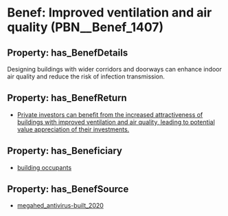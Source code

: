 # Benef: __Improved ventilation and air quality__ (PBN__Benef_1407)

## Property: has_BenefDetails

Designing buildings with wider corridors and doorways can enhance indoor air quality and reduce the risk of infection transmission.

## Property: has_BenefReturn

* [Private investors can benefit from the increased attractiveness of buildings with improved ventilation and air quality, leading to potential value appreciation of their investments.](../BenefReturn/PBN__BenefReturn_1597)

## Property: has_Beneficiary

* [building occupants](../Stakeholder/PBN__Stakeholder_97)

## Property: has_BenefSource

* [megahed_antivirus-built_2020](../Article/PBN__Article_298)

